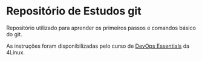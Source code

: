# Repositório de Estudos git

Repositório utilizado para aprender os primeiros passos e comandos básico do git.

As instruções foram disponibilizadas pelo curso de [DevOps Essentials](https://moodle-prod.4linux.com.br/) da 4Linux.